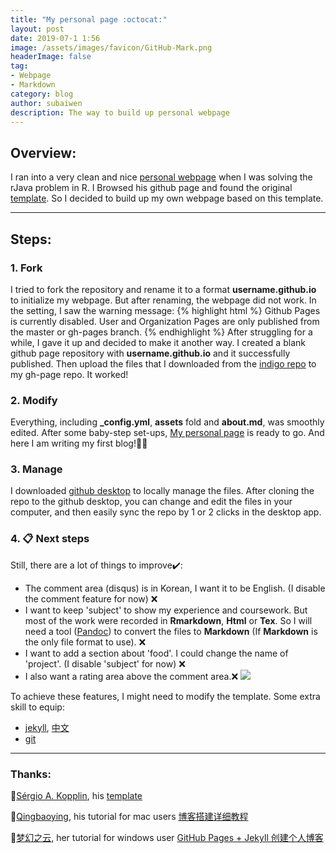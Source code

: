 ```yaml
---
title: "My personal page :octocat:"
layout: post
date: 2019-07-1 1:56
image: /assets/images/favicon/GitHub-Mark.png
headerImage: false
tag:
- Webpage
- Markdown
category: blog
author: subaiwen
description: The way to build up personal webpage
---
```


## Overview:

I ran into a very clean and nice [personal webpage](https://zhiyzuo.github.io/installation-rJava/) when I was solving the rJava problem in R. I Browsed his github page and found the original [template](https://github.com/sergiokopplin/indigo). So I decided to build up my own webpage based on this template.

---

## Steps:

### 1. Fork

I tried to fork the repository and rename it to a format **username.github.io** to initialize my webpage. But after renaming, the webpage did not work. In the setting, I saw the warning message: 
{% highlight html %}
Github Pages is currently disabled. User and Organization Pages are only published from the master or gh-pages branch.
{% endhighlight %}
After struggling for a while, I gave it up and decided to make it another way. I created a blank github page repository with **username.github.io** and it successfully published. Then upload the files that I downloaded from the [indigo repo](https://github.com/sergiokopplin/indigo) to my gh-page repo. It worked!

### 2. Modify

Everything, including **_config.yml**, **assets** fold and **about.md**, was smoothly edited. After some baby-step set-ups, [My personal page](https://subaiwen.github.io) is ready to go. And here I am writing my first blog!🍷🍷 

### 3. Manage

I downloaded [github desktop](https://desktop.github.com/) to locally manage the files. After cloning the repo to the github desktop, you can change and edit the files in your computer, and then easily sync the repo by 1 or 2 clicks in the desktop app.


### 4. 📋 Next steps

Still, there are a lot of things to improve✔️:

* The comment area (disqus) is in Korean, I want it to be English. (I disable the comment feature for now) ❌
* I want to keep 'subject' to show my experience and coursework. But most of the work were recorded in **Rmarkdown**, **Html** or **Tex**. So I will need a tool ([Pandoc](https://pandoc.org/index.htm)) to convert the files to **Markdown** (If **Markdown** is the only file format to use). ❌
* I want to add a section about 'food'. I could change the name of 'project'. (I disable 'subject' for now) ❌
* I also want a rating area above the comment area.❌
![](http://ww2.sinaimg.cn/large/006tNc79ly1g4ld205l9zj30za07w3zg.jpg)

To achieve these features, I might need to modify the template. Some extra skill to equip:
* [jekyll](https://jekyllrb.com/), [中文](https://www.jekyll.com.cn/)
* [git](https://www.liaoxuefeng.com/wiki/896043488029600)

---
### Thanks:
🔗[Sérgio A. Kopplin](https://koppl.in/), his [template](https://koppl.in/indigo/)

🔗[Qingbaoying](https://github.com/qiubaiying), his tutorial for mac users [博客搭建详细教程](https://github.com/qiubaiying/qiubaiying.github.io/wiki/博客搭建详细教程)

🔗[梦幻之云](https://agcaiyun.github.io/), her tutorial for windows user [GitHub Pages + Jekyll 创建个人博客](https://www.jianshu.com/p/9535334ffd54)
